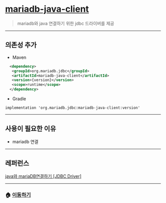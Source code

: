 # [mariadb-java-client](https://mvnrepository.com/artifact/org.mariadb.jdbc/mariadb-java-client)

> mariadb와 java 연결하기 위한 jdbc 드라이버를 제공

---

## 의존성 추가

* Maven

```xml
  <dependency>
   <groupId>org.mariadb.jdbc</groupId>
   <artifactId>mariadb-java-client</artifactId>
   <version>{version}</version>
   <scope>runtime</scope>
  </dependency>
```

* Gradle

```Gradle
implementation 'org.mariadb.jdbc:mariadb-java-client:version'
```

---

## 사용이 필요한 이유

* mariadb 연결

---

## 레퍼런스

[java와 mariaDB연결하기 [JDBC Driver]](https://januarysecurity.tistory.com/41)

---

### 🏠 [이동하기](../../../README.md)
